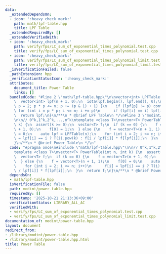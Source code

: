 ```yaml
---
data:
  _extendedDependsOn:
  - icon: ':heavy_check_mark:'
    path: math/lpf-table.hpp
    title: LPF Table
  _extendedRequiredBy: []
  _extendedVerifiedWith:
  - icon: ':heavy_check_mark:'
    path: verify/fps/LC_sum_of_exponential_times_polynomial.test.cpp
    title: verify/fps/LC_sum_of_exponential_times_polynomial.test.cpp
  - icon: ':heavy_check_mark:'
    path: verify/fps/LC_sum_of_exponential_times_polynomial_limit.test.cpp
    title: verify/fps/LC_sum_of_exponential_times_polynomial_limit.test.cpp
  _isVerificationFailed: false
  _pathExtension: hpp
  _verificationStatusIcon: ':heavy_check_mark:'
  attributes:
    document_title: Power Table
    links: []
  bundledCode: "#line 2 \"math/lpf-table.hpp\"\n\nvector<int> LPFTable(int n) {\n\
    \  vector<int> lpf(n + 1, 0);\n  iota(lpf.begin(), lpf.end(), 0);\n  for (int\
    \ p = 2; p * p <= n; p += (p & 1) + 1) {\n    if (lpf[p] != p) continue;\n   \
    \ for (int i = p * p; i <= n; i += p)\n      if (lpf[i] == i) lpf[i] = p;\n  }\n\
    \  return lpf;\n}\n/**\n * @brief LPF Table\n */\n#line 3 \"modint/power-table.hpp\"\
    \n\n// 0^k,1^k,2^k,...,n^k\ntemplate <class T>\nvector<T> PowerTable(int n, int\
    \ k) {\n  assert(k >= 0);\n  vector<T> f;\n  if (k == 0) {\n    f = vector<T>(n\
    \ + 1, 0);\n    f[0] = 1;\n  } else {\n    f = vector<T>(n + 1, 1);\n    f[0]\
    \ = 0;\n    auto lpf = LPFTable(n);\n    for (int i = 2; i <= n; i++)\n      f[i]\
    \ = lpf[i] == i ? T(i).pow(k) : f[i / lpf[i]] * f[lpf[i]];\n  }\n  return f;\n\
    }\n/**\n * @brief Power Table\n */\n"
  code: "#pragma once\n#include \"math/lpf-table.hpp\"\n\n// 0^k,1^k,2^k,...,n^k\n\
    template <class T>\nvector<T> PowerTable(int n, int k) {\n  assert(k >= 0);\n\
    \  vector<T> f;\n  if (k == 0) {\n    f = vector<T>(n + 1, 0);\n    f[0] = 1;\n\
    \  } else {\n    f = vector<T>(n + 1, 1);\n    f[0] = 0;\n    auto lpf = LPFTable(n);\n\
    \    for (int i = 2; i <= n; i++)\n      f[i] = lpf[i] == i ? T(i).pow(k) : f[i\
    \ / lpf[i]] * f[lpf[i]];\n  }\n  return f;\n}\n/**\n * @brief Power Table\n */"
  dependsOn:
  - math/lpf-table.hpp
  isVerificationFile: false
  path: modint/power-table.hpp
  requiredBy: []
  timestamp: '2025-10-21 21:13:36+09:00'
  verificationStatus: LIBRARY_ALL_AC
  verifiedWith:
  - verify/fps/LC_sum_of_exponential_times_polynomial.test.cpp
  - verify/fps/LC_sum_of_exponential_times_polynomial_limit.test.cpp
documentation_of: modint/power-table.hpp
layout: document
redirect_from:
- /library/modint/power-table.hpp
- /library/modint/power-table.hpp.html
title: Power Table
---
```

